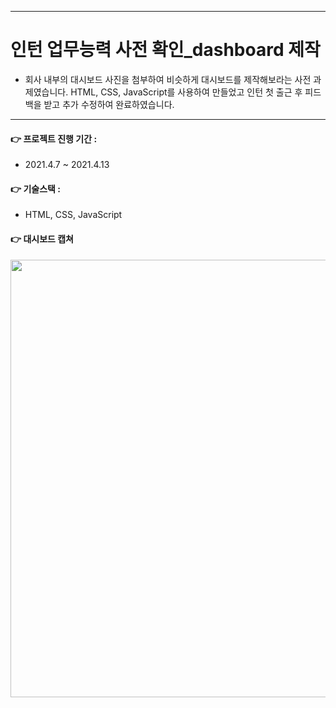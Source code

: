 ___
# 인턴 업무능력 사전 확인_dashboard 제작
- 회사 내부의 대시보드 사진을 첨부하여 비슷하게 대시보드를 제작해보라는 사전 과제였습니다. HTML, CSS, JavaScript를 사용하여 만들었고 인턴 첫 출근 후 피드백을 받고 추가 수정하여 완료하였습니다.
___
#### 👉 프로젝트 진행 기간 :
- 2021.4.7 ~ 2021.4.13
#### 👉 기술스택 :
- HTML, CSS, JavaScript
#### 👉 대시보드 캡쳐
<img src="https://user-images.githubusercontent.com/60170616/122667996-e0df0300-d1f0-11eb-9ff1-1eb48e999f22.png" width="700px"/>
